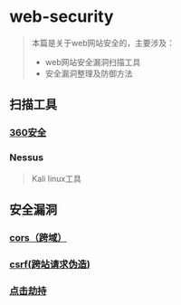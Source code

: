 # web-security

> 本篇是关于web网站安全的，主要涉及：
>
> + web网站安全漏洞扫描工具
> + 安全漏洞整理及防御方法

## 扫描工具

### [360安全](http://webscan.360.cn)

### Nessus

> Kali linux工具



## 安全漏洞

### [cors（跨域）](./cors/cors.md)

### [csrf(跨站请求伪造)](./csrf/csrf.md)

### [点击劫持](./clickjacking/clickjacking.md)



